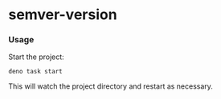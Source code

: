 # semver-version

### Usage

Start the project:

```
deno task start
```

This will watch the project directory and restart as necessary.
